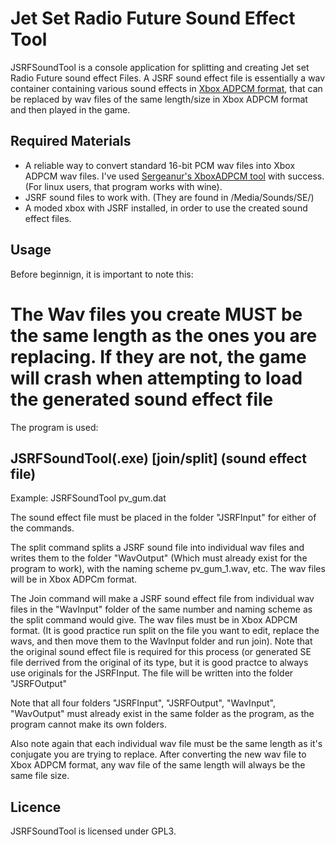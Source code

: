 # Jet Set Radio Future Sound Effect Tool

JSRFSoundTool is a console application for splitting and creating Jet set Radio Future sound effect Files. A JSRF sound effect file is essentially a wav container containing various sound effects in [Xbox ADPCM format](http://xboxdevwiki.net/Xbox_ADPCM), that can be replaced by wav files of the same length/size in Xbox ADPCM format and then played in the game.

## Required Materials

* A reliable way to convert standard 16-bit PCM wav files into Xbox ADPCM wav files. I've used [Sergeanur's XboxADPCM tool](https://github.com/Sergeanur/XboxADPCM) with success. (For linux users, that program works with wine).
* JSRF sound files to work with. (They are found in /Media/Sounds/SE/)
* A moded xbox with JSRF installed, in order to use the created sound effect files.

## Usage
Before beginnign, it is important to note this:

# The Wav files you create MUST be the same length as the ones you are replacing. If they are not, the game will crash when attempting to load the generated sound effect file

The program is used:

## JSRFSoundTool(.exe) [join/split] (sound effect file)
Example: JSRFSoundTool pv_gum.dat

The sound effect file must be placed in the folder "JSRFInput" for either of the commands.

The split command splits a JSRF sound file into individual wav files and writes them to the folder "WavOutput" (Which must already exist for the program to work), with the naming scheme pv_gum_1.wav, etc. The wav files will be in Xbox ADPCm format.

The Join command will make a JSRF sound effect file from individual wav files in the "WavInput" folder of the same number and naming scheme as the split command would give. The wav files must be in Xbox ADPCM format. (It is good practice run split on the file you want to edit, replace the wavs, and then move them to the WavInput folder and run join). Note that the original sound effect file is required for this process (or generated SE file derrived from the original of its type, but it is good practce to always use originals for the JSRFInput. The file will be written into the folder "JSRFOutput"

Note that all four folders "JSRFInput", "JSRFOutput", "WavInput", "WavOutput" must already exist in the same folder as the program, as the program cannot make its own folders.

Also note again that each individual wav file must be the same length as it's conjugate you are trying to replace. After converting the new wav file to Xbox ADPCM format, any wav file of the same length will always be the same file size.

## Licence

JSRFSoundTool is licensed under GPL3.
